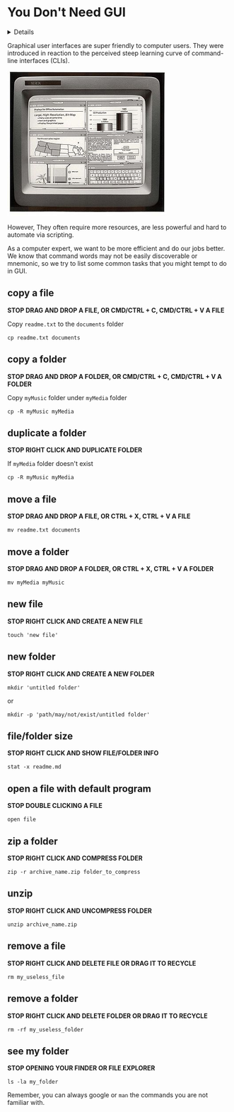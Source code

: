 # You Don't Need GUI

<details>
It's for noobs :)
</details>

Graphical user interfaces are super friendly to computer users. They were introduced in reaction to the perceived steep learning curve of command-line interfaces (CLIs).

![Xerox Star 8010 workstations](./Xerox_Star_8010_workstations.jpg)

However, They often require more resources, are less powerful and hard to automate via scripting.

As a computer expert, we want to be more efficient and do our jobs better. We know that command words may not be easily discoverable or mnemonic, so we try to list some common tasks that you might tempt to do in GUI.

## copy a file

**STOP DRAG AND DROP A FILE, OR CMD/CTRL + C, CMD/CTRL + V A FILE**

Copy `readme.txt` to the `documents` folder

```
cp readme.txt documents
```

## copy a folder

**STOP DRAG AND DROP A FOLDER, OR CMD/CTRL + C, CMD/CTRL + V A FOLDER**

Copy `myMusic` folder under `myMedia` folder

```
cp -R myMusic myMedia
```

## duplicate a folder

**STOP RIGHT CLICK AND DUPLICATE FOLDER**

If `myMedia` folder doesn't exist

```
cp -R myMusic myMedia
```

## move a file

**STOP DRAG AND DROP A FILE, OR CTRL + X, CTRL + V A FILE**

```
mv readme.txt documents
```

## move a folder

**STOP DRAG AND DROP A FOLDER, OR CTRL + X, CTRL + V A FOLDER**

```
mv myMedia myMusic
```

## new file

**STOP RIGHT CLICK AND CREATE A NEW FILE**

```
touch 'new file'
```

## new folder

**STOP RIGHT CLICK AND CREATE A NEW FOLDER**

```
mkdir 'untitled folder'
```

or

```
mkdir -p 'path/may/not/exist/untitled folder'
```

## file/folder size

**STOP RIGHT CLICK AND SHOW FILE/FOLDER INFO**

```
stat -x readme.md
```

## open a file with default program

**STOP DOUBLE CLICKING A FILE**

```
open file
```

## zip a folder

**STOP RIGHT CLICK AND COMPRESS FOLDER**

```
zip -r archive_name.zip folder_to_compress
```

## unzip

**STOP RIGHT CLICK AND UNCOMPRESS FOLDER**

```
unzip archive_name.zip
```

## remove a file

**STOP RIGHT CLICK AND DELETE FILE OR DRAG IT TO RECYCLE**

```
rm my_useless_file
```

## remove a folder

**STOP RIGHT CLICK AND DELETE FOLDER OR DRAG IT TO RECYCLE**

```
rm -rf my_useless_folder
```

## see my folder

**STOP OPENING YOUR FINDER OR FILE EXPLORER**

```
ls -la my_folder
```

Remember, you can always google or `man` the commands you are not familiar with.
